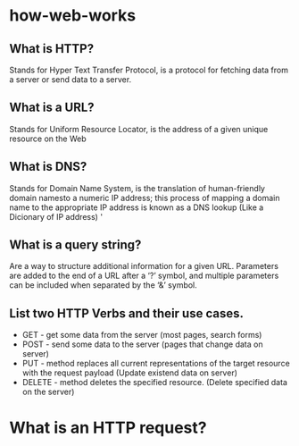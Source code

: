 # how-web-works

## What is HTTP?

Stands for Hyper Text Transfer Protocol, is a protocol for fetching data from a server or send data to a server.

## What is a URL?

Stands for Uniform Resource Locator, is the address of a given unique resource on the Web

## What is DNS?

Stands for Domain Name System,  is the translation of human-friendly domain namesto a numeric IP address; this process of mapping a domain name to the appropriate IP address is known as a DNS lookup (Like a Dicionary of IP address) '

## What is a query string?

Are a way to structure additional information for a given URL. Parameters are added to the end of a URL after a ‘?’ symbol, and multiple parameters can be included when separated by the ‘&’ symbol. 

## List two HTTP Verbs and their use cases.

- GET - get some data from the server (most pages, search forms)
- POST - send some data to the server (pages that change data on server)
- PUT - method replaces all current representations of the target resource with the request payload (Update existend data on server)
- DELETE - method deletes the specified resource. (Delete specified data on the server)

# What is an HTTP request?
